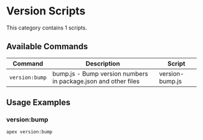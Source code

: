 # Version Scripts

This category contains 1 scripts.

## Available Commands

| Command | Description | Script |
|---------|-------------|--------|
| `version:bump` | bump.js - Bump version numbers in package.json and other files | version-bump.js |

## Usage Examples

### version:bump

```bash
apex version:bump
```


